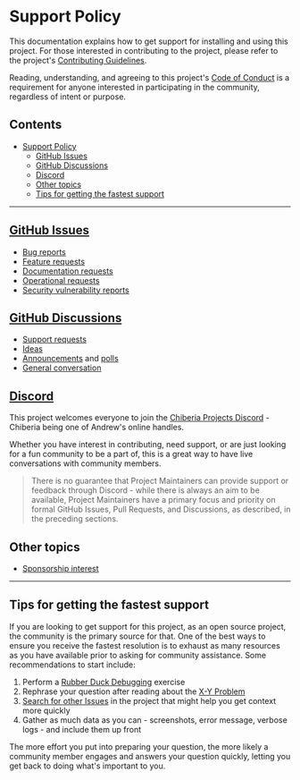 # Support Policy

This documentation explains how to get support for installing and using this project. For those interested in
contributing to the project, please refer to the project's [Contributing Guidelines][contributing].

Reading, understanding, and agreeing to this project's [Code of Conduct][code-conduct] is a requirement for anyone
interested in participating in the community, regardless of intent or purpose.

<!-- prettier-ignore-start -->
<!-- omit from toc -->
## Contents

- [Support Policy](#support-policy)
  - [GitHub Issues](#github-issues)
  - [GitHub Discussions](#github-discussions)
  - [Discord](#discord)
  - [Other topics](#other-topics)
  - [Tips for getting the fastest support](#tips-for-getting-the-fastest-support)

---
<!-- prettier-ignore-end -->

## [GitHub Issues][gh-issues]

- [Bug reports][issue-bug]
- [Feature requests][issue-feature]
- [Documentation requests][issue-docs]
- [Operational requests][issue-ops]
- [Security vulnerability reports][issue-security]

## [GitHub Discussions][gh-discussions]

- [Support requests][disc-support]
- [Ideas][disc-ideas]
- [Announcements][disc-announce] and [polls][disc-polls]
- [General conversation][disc-general]

## [Discord][discord]

This project welcomes everyone to join the [Chiberia Projects Discord][discord] - Chiberia being one of Andrew's online
handles.

Whether you have interest in contributing, need support, or are just looking for a fun community to be a part of, this
is a great way to have live conversations with community members.

> There is no guarantee that Project Maintainers can provide support or feedback through Discord - while there is always
> an aim to be available, Project Maintainers have a primary focus and priority on formal GitHub Issues, Pull Requests,
> and Discussions, as described, in the preceding sections.

## Other topics

- [Sponsorship interest][sponsorship]

---

## Tips for getting the fastest support

If you are looking to get support for this project, as an open source project, the community is the primary source for
that. One of the best ways to ensure you receive the fastest resolution is to exhaust as many resources as you have
available prior to asking for community assistance. Some recommendations to start include:

1. Perform a [Rubber Duck Debugging][rubber-duck] exercise
2. Rephrase your question after reading about the [X-Y Problem][xy]
3. [Search for other Issues][gh-issues] in the project that might help you get context more quickly
4. Gather as much data as you can - screenshots, error message, verbose logs - and include them up front

The more effort you put into preparing your question, the more likely a community member engages and answers your
question quickly, letting you get back to doing what's important to you.

<!-- Link repository -->
<!-- editorconfig-checker-disable -->

[code-conduct]: CODE_OF_CONDUCT.md
[contributing]: CONTRIBUTING.md
[disc-announce]: https://github.com/andrewvaughan/template-core/discussions/categories/announcements
[disc-general]: https://github.com/andrewvaughan/template-core/discussions/categories/general
[disc-ideas]: https://github.com/andrewvaughan/template-core/discussions/categories/ideas
[disc-polls]: https://github.com/andrewvaughan/template-core/discussions/categories/polls
[disc-support]: https://github.com/andrewvaughan/template-core/discussions/categories/q-a-support
[discord]: https://discord.gg/6x6T3yMtvB
[gh-issues]: https://github.com/andrewvaughan/template-core/issues
[gh-discussions]: https://github.com/andrewvaughan/template-core/discussions
[issue-bug]: https://github.com/andrewvaughan/template-core/issues/new?assignees=andrewvaughan&labels=Needs+Triage%2CRequest%3A+Bug+Fix&projects=&template=BUG_REPORT.yml
[issue-feature]: https://github.com/andrewvaughan/template-core/issues/new?assignees=andrewvaughan&labels=Needs+Triage%2CRequest%3A+Feature+Request&projects=&template=FEATURE_REQUEST.yml
[issue-docs]: https://github.com/andrewvaughan/template-core/issues/new?assignees=andrewvaughan&labels=Needs+Triage%2CRequest%3A+Documentation&projects=&template=DOCUMENTATION_REQUEST.yml
[issue-ops]: https://github.com/andrewvaughan/template-core/issues/new?assignees=andrewvaughan&labels=Needs+Triage%2CRequest%3A+Ops&projects=&template=OPERATIONAL_REQUEST.yml
[issue-security]: https://github.com/andrewvaughan/template-core/security/advisories/new
[rubber-duck]: https://rubberduckdebugging.com
[sponsorship]: https://andrewvaughan.github.io/sponsorships
[xy]: https://meta.stackexchange.com/questions/66377/what-is-the-xy-problem/66378#66378

<!-- editorconfig-checker-enable -->
